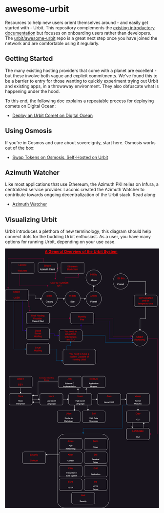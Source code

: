 # awesome-urbit

Resources to help new users orient themselves around - and easily get started with - Urbit. This repository complements the [existing introductory documentation](https://urbit.org/getting-started) but focuses on onboarding users rather than developers. The [urbit/awesome-urbit](https://github.com/urbit/awesome-urbit) repo is a great next step once you have joined the network and are comfortable using it regularly.

## Getting Started

The many existing hosting providers that come with a planet are excellent - but these involve both vague and explicit commitments. We've found this to be a barrier to entry for those wanting to quickly experiment trying out Urbit and existing apps, in a throwaway environment. They also obfuscate what is happening under the hood.

To this end, the following doc explains a repeatable process for deploying comets on Digital Ocean:

- [Deploy an Urbit Comet on Digital Ocean](/docs/comets-on-DO.md)

## Using Osmosis

If you're in Cosmos and care about sovereignty, start here. Osmosis works out of the box:

- [Swap Tokens on Osmosis, Self-Hosted on Urbit](/docs/osmosis-on-urbit.md)

## Azimuth Watcher

Like most applications that use Ethereum, the Azimuth PKI relies on Infura, a centralized service provider. Laconic created the Azimuth Watcher to contribute towards ongoing decentralization of the Urbit stack. Read along:

- [Azimuth Watcher](/docs/azimuth-watcher.md)

## Visualizing Urbit

Urbit introduces a plethora of new terminology; this diagram should help connect dots for the budding Urbit enthusiast. As a user, you have many options for running Urbit, depending on your use case.

![urbit-diagram](images/UrbitOverview.png)
